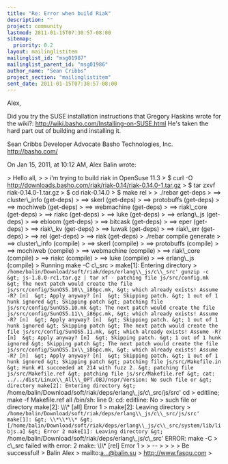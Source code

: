 ```yaml
---
title: "Re: Error when build Riak"
description: ""
project: community
lastmod: 2011-01-15T07:30:57-08:00
sitemap:
  priority: 0.2
layout: mailinglistitem
mailinglist_id: "msg01987"
mailinglist_parent_id: "msg01986"
author_name: "Sean Cribbs"
project_section: "mailinglistitem"
sent_date: 2011-01-15T07:30:57-08:00
---
```



Alex,

Did you try the SUSE installation instructions that Gregory Haskins wrote for 
the wiki?: http://wiki.basho.com/Installing-on-SUSE.html He's taken the hard 
part out of building and installing it.

Sean Cribbs 
Developer Advocate
Basho Technologies, Inc.
http://basho.com/

On Jan 15, 2011, at 10:12 AM, Alex Balin wrote:

&gt; Hello all,
&gt; 
&gt; i'm trying to build riak in OpenSuse 11.3
&gt; $ curl -O http://downloads.basho.com/riak/riak-0.14/riak-0.14.0-1.tar.gz
&gt; $ tar zxvf riak-0.14.0-1.tar.gz
&gt; $ cd riak-0.14.0
&gt; $ make rel
&gt; 
&gt; ./rebar get-deps
&gt; ==&gt; cluster\\_info (get-deps)
&gt; ==&gt; skerl (get-deps)
&gt; ==&gt; protobuffs (get-deps)
&gt; ==&gt; mochiweb (get-deps)
&gt; ==&gt; webmachine (get-deps)
&gt; ==&gt; riak\\_core (get-deps)
&gt; ==&gt; riakc (get-deps)
&gt; ==&gt; luke (get-deps)
&gt; ==&gt; erlang\\_js (get-deps)
&gt; ==&gt; ebloom (get-deps)
&gt; ==&gt; bitcask (get-deps)
&gt; ==&gt; eper (get-deps)
&gt; ==&gt; riak\\_kv (get-deps)
&gt; ==&gt; luwak (get-deps)
&gt; ==&gt; riak\\_err (get-deps)
&gt; ==&gt; rel (get-deps)
&gt; ==&gt; riak (get-deps)
&gt; ./rebar compile generate
&gt; ==&gt; cluster\\_info (compile)
&gt; ==&gt; skerl (compile)
&gt; ==&gt; protobuffs (compile)
&gt; ==&gt; mochiweb (compile)
&gt; ==&gt; webmachine (compile)
&gt; ==&gt; riak\\_core (compile)
&gt; ==&gt; riakc (compile)
&gt; ==&gt; luke (compile)
&gt; ==&gt; erlang\\_js (compile)
&gt; Running make -C c\\_src
&gt; make[1]: Entering directory
&gt; `/home/balin/Download/soft/riak/deps/erlang\\_js/c\\_src' gunzip -c
&gt; js-1.8.0-rc1.tar.gz | tar xf - patching file js/src/config.mk
&gt; The next patch would create the file js/src/config/SunOS5.10\\_i86pc.mk,
&gt; which already exists! Assume -R? [n] 
&gt; Apply anyway? [n] 
&gt; Skipping patch.
&gt; 1 out of 1 hunk ignored
&gt; Skipping patch
&gt; patching file js/src/config/SunOS5.10.mk
&gt; The next patch would create the file js/src/config/SunOS5.11\\_i86pc.mk,
&gt; which already exists! Assume -R? [n] 
&gt; Apply anyway? [n] 
&gt; Skipping patch.
&gt; 1 out of 1 hunk ignored
&gt; Skipping patch
&gt; The next patch would create the file js/src/config/SunOS5.11.mk,
&gt; which already exists! Assume -R? [n] 
&gt; Apply anyway? [n] 
&gt; Skipping patch.
&gt; 1 out of 1 hunk ignored
&gt; Skipping patch
&gt; The next patch would create the file js/src/config/SunOS5.1x\\_i86pc.mk,
&gt; which already exists! Assume -R? [n] 
&gt; Apply anyway? [n] 
&gt; Skipping patch.
&gt; 1 out of 1 hunk ignored
&gt; Skipping patch
&gt; patching file js/src/Makefile.in
&gt; Hunk #1 succeeded at 214 with fuzz 2.
&gt; patching file js/src/Makefile.ref
&gt; patching file js/src/Makefile.ref
&gt; cat: ../../dist/Linux\\_All\\_OPT.OBJ/nspr/Version: No such file or
&gt; directory make[2]: Entering directory
&gt; `/home/balin/Download/soft/riak/deps/erlang\\_js/c\\_src/js/src' cd
&gt; editline; make -f Makefile.ref all /bin/sh: line 0: cd: editline: No
&gt; such file or directory make[2]: \\*\\*\\* [all] Error 1
&gt; make[2]: Leaving directory
&gt; `/home/balin/Download/soft/riak/deps/erlang\\_js/c\\_src/js/src' make[1]:
&gt; \\*\\*\\*
&gt; [/home/balin/Download/soft/riak/deps/erlang\\_js/c\\_src/system/lib/libjs.a]
&gt; Error 2 make[1]: Leaving directory
&gt; `/home/balin/Download/soft/riak/deps/erlang\\_js/c\\_src' ERROR: make -C
&gt; c\\_src failed with error: 2 make: \\*\\*\\* [rel] Error 1
&gt; 
&gt; -- 
&gt; 
&gt; 
&gt; 
&gt; Be successful!
&gt; Balin Alex
&gt; mailto:a...@balin.su
&gt; http://www.fasqu.com
&gt; 
